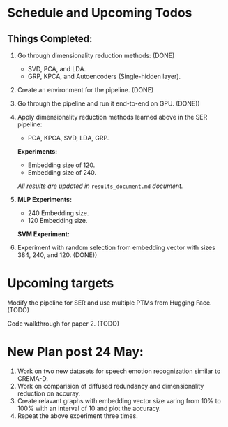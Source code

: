 # Schedule and Upcoming Todos

## Things Completed:

1. Go through dimensionality reduction methods: (DONE)
   - SVD, PCA, and LDA.
   - GRP, KPCA, and Autoencoders (Single-hidden layer).

2. Create an environment for the pipeline. (DONE)

3. Go through the pipeline and run it end-to-end on GPU. (DONE))

4. Apply dimensionality reduction methods learned above in the SER pipeline:
   - PCA, KPCA, SVD, LDA, GRP.

   **Experiments:**
   - Embedding size of 120.
   - Embedding size of 240.

   *All results are updated in* `results_document.md` *document.*

5. **MLP Experiments:**
   - 240 Embedding size.
   - 120 Embedding size.

   **SVM Experiment:**

6. Experiment with random selection from embedding vector with sizes 384, 240, and 120. (DONE))

 
# Upcoming targets 
Modify the pipeline for SER and use multiple PTMs from Hugging Face. (TODO)

Code walkthrough for paper 2. (TODO)

# New Plan post 24 May: 

1. Work on two new datasets for speech emotion recognization similar to CREMA-D.
2. Work on comparision of diffused redundancy and dimensionality reduction on accuray.
3. Create relavant graphs with embedding vector size varing from 10% to 100% with an interval of 10 and plot the accuracy.
4. Repeat the above experiment three times.
